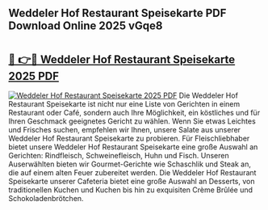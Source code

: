 ## Weddeler Hof Restaurant Speisekarte PDF Download Online 2025 vGqe8

# <h2><a href="http://gca09jc.nevu.top/?p=Weddeler+Hof+Restaurant+Speisekarte">🔗 👉🔴 Weddeler Hof Restaurant Speisekarte 2025 PDF</a></h2>

[![Weddeler Hof Restaurant Speisekarte 2025 PDF](https://i.imgur.com/dBaPXMq.png)](http://gca09jc.nevu.top/?p=Weddeler+Hof+Restaurant+Speisekarte)
Die Weddeler Hof Restaurant Speisekarte ist nicht nur eine Liste von Gerichten in einem Restaurant oder Café, sondern auch Ihre Möglichkeit, ein köstliches und für Ihren Geschmack geeignetes Gericht zu wählen. Wenn Sie etwas Leichtes und Frisches suchen, empfehlen wir Ihnen, unsere Salate aus unserer Weddeler Hof Restaurant Speisekarte zu probieren. Für Fleischliebhaber bietet unsere Weddeler Hof Restaurant Speisekarte eine große Auswahl an Gerichten: Rindfleisch, Schweinefleisch, Huhn und Fisch. Unseren Auserwählten bieten wir Gourmet-Gerichte wie Schaschlik und Steak an, die auf einem alten Feuer zubereitet werden. Die Weddeler Hof Restaurant Speisekarte unserer Cafeteria bietet eine große Auswahl an Desserts, von traditionellen Kuchen und Kuchen bis hin zu exquisiten Crème Brûlée und Schokoladenbrötchen.
